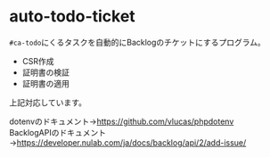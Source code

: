 # auto-todo-ticket

`#ca-todo`にくるタスクを自動的にBacklogのチケットにするプログラム。  

* CSR作成
* 証明書の検証
* 証明書の適用

上記対応しています。

dotenvのドキュメント→https://github.com/vlucas/phpdotenv  
BacklogAPIのドキュメント→https://developer.nulab.com/ja/docs/backlog/api/2/add-issue/